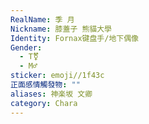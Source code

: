 ```yaml
---
RealName: 季 月
Nickname: 膝蓋子 熊貓大學
Identity: Fornax键盘手/地下偶像
Gender:
  - T⚧️
  - M♂
sticker: emoji//1f43c
正面感情觸發物: ""
aliases: 神楽坂 文卿
category: Chara
---
```

